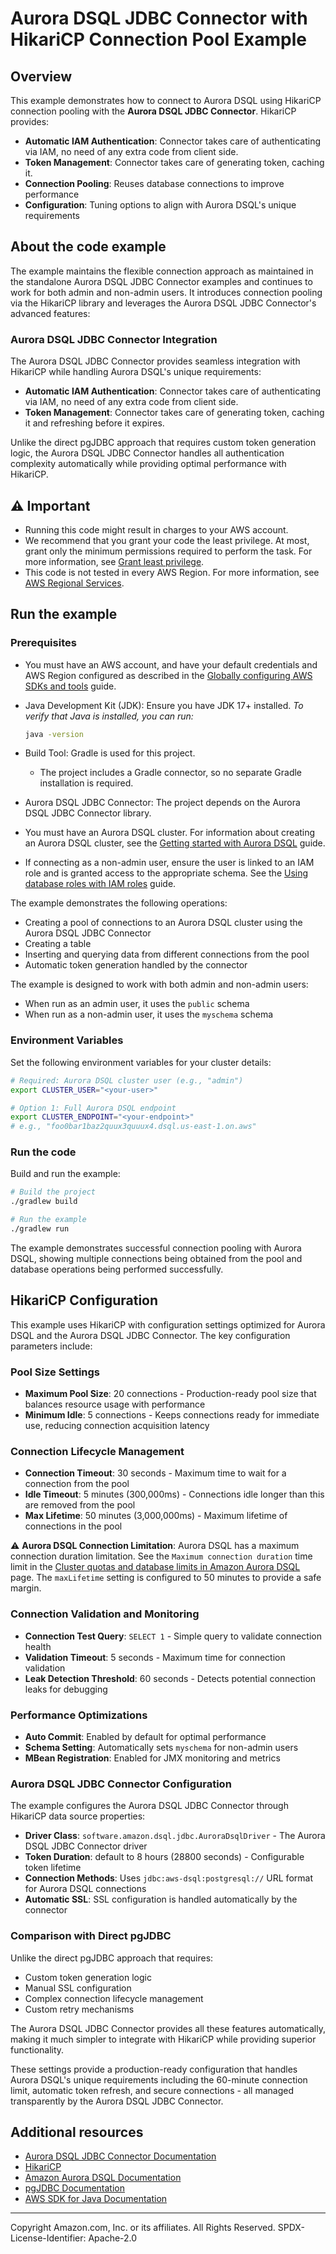 # Aurora DSQL JDBC Connector with HikariCP Connection Pool Example

## Overview

This example demonstrates how to connect to Aurora DSQL using HikariCP connection pooling with the **Aurora DSQL JDBC Connector**. HikariCP provides:

- **Automatic IAM Authentication**: Connector takes care of authenticating via IAM, no need of any extra code from client side.
- **Token Management**: Connector takes care of generating token, caching it.
- **Connection Pooling**: Reuses database connections to improve performance
- **Configuration**: Tuning options to align with Aurora DSQL's unique requirements

## About the code example

The example maintains the flexible connection approach as maintained in the standalone Aurora DSQL JDBC Connector examples and continues to work for both admin and non-admin users. It introduces connection pooling via the HikariCP library and leverages the Aurora DSQL JDBC Connector's advanced features:

### Aurora DSQL JDBC Connector Integration

The Aurora DSQL JDBC Connector provides seamless integration with HikariCP while handling Aurora DSQL's unique requirements:

- **Automatic IAM Authentication**: Connector takes care of authenticating via IAM, no need of any extra code from client side.
- **Token Management**: Connector takes care of generating token, caching it and refreshing before it expires.

Unlike the direct pgJDBC approach that requires custom token generation logic, the Aurora DSQL JDBC Connector handles all authentication complexity automatically while providing optimal performance with HikariCP.

## ⚠️ Important

- Running this code might result in charges to your AWS account.
- We recommend that you grant your code the least privilege. At most, grant only the
  minimum permissions required to perform the task. For more information, see
  [Grant least privilege](https://docs.aws.amazon.com/IAM/latest/UserGuide/best-practices.html#grant-least-privilege).
- This code is not tested in every AWS Region. For more information, see
  [AWS Regional Services](https://aws.amazon.com/about-aws/global-infrastructure/regional-product-services).

## Run the example

### Prerequisites

- You must have an AWS account, and have your default credentials and AWS Region
  configured as described in the
  [Globally configuring AWS SDKs and tools](https://docs.aws.amazon.com/credref/latest/refdocs/creds-config-files.html)
  guide.
- Java Development Kit (JDK): Ensure you have JDK 17+ installed.
  _To verify that Java is installed, you can run:_
  ```bash
  java -version
  ```
- Build Tool: Gradle is used for this project.
  - The project includes a Gradle connector, so no separate Gradle installation is required.
- Aurora DSQL JDBC Connector: The project depends on the Aurora DSQL JDBC Connector library.

- You must have an Aurora DSQL cluster. For information about creating an Aurora DSQL cluster, see the
  [Getting started with Aurora DSQL](https://docs.aws.amazon.com/aurora-dsql/latest/userguide/getting-started.html)
  guide.
- If connecting as a non-admin user, ensure the user is linked to an IAM role and is granted access to the appropriate
  schema. See the
  [Using database roles with IAM roles](https://docs.aws.amazon.com/aurora-dsql/latest/userguide/using-database-and-iam-roles.html)
  guide.

The example demonstrates the following operations:

- Creating a pool of connections to an Aurora DSQL cluster using the Aurora DSQL JDBC Connector
- Creating a table
- Inserting and querying data from different connections from the pool
- Automatic token generation handled by the connector

The example is designed to work with both admin and non-admin users:
- When run as an admin user, it uses the `public` schema
- When run as a non-admin user, it uses the `myschema` schema

### Environment Variables

Set the following environment variables for your cluster details:

```bash
# Required: Aurora DSQL cluster user (e.g., "admin")
export CLUSTER_USER="<your-user>"

# Option 1: Full Aurora DSQL endpoint
export CLUSTER_ENDPOINT="<your-endpoint>"
# e.g., "foo0bar1baz2quux3quuux4.dsql.us-east-1.on.aws"
```

### Run the code

Build and run the example:

```bash
# Build the project
./gradlew build

# Run the example
./gradlew run

```

The example demonstrates successful connection pooling with Aurora DSQL, showing multiple connections being obtained from the pool and database operations being performed successfully.

## HikariCP Configuration

This example uses HikariCP with configuration settings optimized for Aurora DSQL and the Aurora DSQL JDBC Connector. The key configuration parameters include:

### Pool Size Settings

- **Maximum Pool Size**: 20 connections - Production-ready pool size that balances resource usage with performance
- **Minimum Idle**: 5 connections - Keeps connections ready for immediate use, reducing connection acquisition latency

### Connection Lifecycle Management

- **Connection Timeout**: 30 seconds - Maximum time to wait for a connection from the pool
- **Idle Timeout**: 5 minutes (300,000ms) - Connections idle longer than this are removed from the pool
- **Max Lifetime**: 50 minutes (3,000,000ms) - Maximum lifetime of connections in the pool

⚠️ **Aurora DSQL Connection Limitation**: Aurora DSQL has a maximum connection duration limitation. See the `Maximum connection duration` time limit in the [Cluster quotas and database limits in Amazon Aurora DSQL](https://docs.aws.amazon.com/aurora-dsql/latest/userguide/CHAP_quotas.html) page. The `maxLifetime` setting is configured to 50 minutes to provide a safe margin.

### Connection Validation and Monitoring

- **Connection Test Query**: `SELECT 1` - Simple query to validate connection health
- **Validation Timeout**: 5 seconds - Maximum time for connection validation
- **Leak Detection Threshold**: 60 seconds - Detects potential connection leaks for debugging

### Performance Optimizations

- **Auto Commit**: Enabled by default for optimal performance
- **Schema Setting**: Automatically sets `myschema` for non-admin users
- **MBean Registration**: Enabled for JMX monitoring and metrics

### Aurora DSQL JDBC Connector Configuration

The example configures the Aurora DSQL JDBC Connector through HikariCP data source properties:

- **Driver Class**: `software.amazon.dsql.jdbc.AuroraDsqlDriver` - The Aurora DSQL JDBC Connector driver
- **Token Duration**: default to 8 hours (28800 seconds) - Configurable token lifetime
- **Connection Methods**: Uses `jdbc:aws-dsql:postgresql://` URL format for Aurora DSQL connections
- **Automatic SSL**: SSL configuration is handled automatically by the connector

### Comparison with Direct pgJDBC

Unlike the direct pgJDBC approach that requires:
- Custom token generation logic
- Manual SSL configuration
- Complex connection lifecycle management
- Custom retry mechanisms

The Aurora DSQL JDBC Connector provides all these features automatically, making it much simpler to integrate with HikariCP while providing superior functionality.

These settings provide a production-ready configuration that handles Aurora DSQL's unique requirements including the 60-minute connection limit, automatic token refresh, and secure connections - all managed transparently by the Aurora DSQL JDBC Connector.

## Additional resources

- [Aurora DSQL JDBC Connector Documentation](../../README.md)
- [HikariCP](https://github.com/brettwooldridge/HikariCP)
- [Amazon Aurora DSQL Documentation](https://docs.aws.amazon.com/aurora-dsql/latest/userguide/what-is-aurora-dsql.html)
- [pgJDBC Documentation](https://jdbc.postgresql.org/documentation/)
- [AWS SDK for Java Documentation](https://docs.aws.amazon.com/sdk-for-java/)

---

Copyright Amazon.com, Inc. or its affiliates. All Rights Reserved.
SPDX-License-Identifier: Apache-2.0
